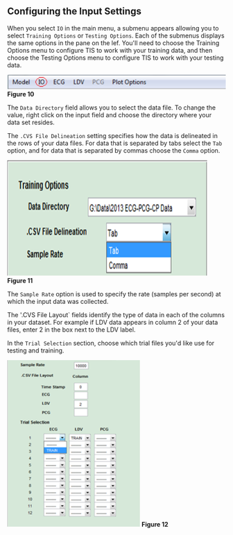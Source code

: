## Configuring the Input Settings 

When you select `IO` in the main menu, a submenu appears allowing you to select `Training Options` or `Testing Options`. Each of the submenus displays the same options in the pane on the lef.  You'll need to choose the Training Options menu to configure TIS to work with your training data, and then choose the Testing Options menu to configure TIS to work with your testing data.  

![Training and Testing Sub-Menu](images/fig10_menu_io.png) 
**Figure 10**

The `Data Directory` field allows you to select the data file. To change the value, right click on the input field and choose the directory where your data set resides. 

The `.CVS File Delineation` setting specifies how the data is delineated in the rows of your data files. For data that is separated by tabs select the `Tab` option, and for data that is separated by commas choose the `Comma` option. 

![Training Options](images/fig11_training_options.png) 
**Figure 11**

The `Sample Rate` option is used to specify the rate (samples per second) at which the input data was collected. 

The '.CVS File Layout` fields identify the type of data in each of the columns in your dataset.  For example if LDV data appears in column 2 of your data files, enter 2 in the box next to the LDV label. 

In the `Trial Selection` section, choose which trial files you'd like use for testing and training. 

![Trail Selection](images/fig12_trial_selection.png) 
**Figure 12**



